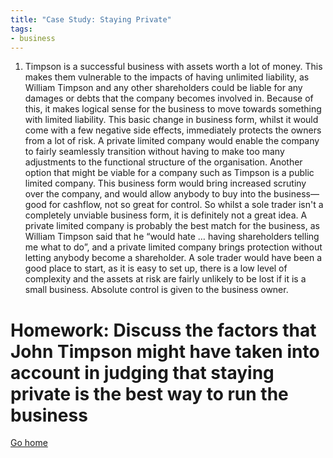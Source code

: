 ```yaml
---
title: "Case Study: Staying Private"
tags:
- business
---
```


1) Timpson is a successful business with assets worth a lot of money. This makes them vulnerable to the impacts of having unlimited liability, as William Timpson and any other shareholders could be liable for any damages or debts that the company becomes involved in. Because of this, it makes logical sense for the business to move towards something with limited liability. This basic change in business form, whilst it would come with a few negative side effects, immediately protects the owners from a lot of risk. A private limited company would enable the company to fairly seamlessly transition without having to make too many adjustments to the functional structure of the organisation. Another option that might be viable for a company such as Timpson is a public limited company. This business form would bring increased scrutiny over the company, and would allow anybody to buy into the business—good for cashflow, not so great for control. 
	So whilst a sole trader isn't a completely unviable business form, it is definitely not a great idea. A private limited company is probably the best match for the business, as William Timpson said that he “would hate … having shareholders telling me what to do”, and a private limited company brings protection without letting anybody become a shareholder.
	A sole trader would have been a good place to start, as it is easy to set up, there is a low level of complexity and the assets at risk are fairly unlikely to be lost if it is a small business. Absolute control is given to the business owner.

# Homework: Discuss the factors that John Timpson might have taken into account in judging that staying private is the best way to run the business





[Go home](/)